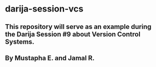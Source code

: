 # darija-session-vcs

## This repository will serve as an example during the Darija Session #9 about Version Control Systems.

## By Mustapha E. and Jamal R.
